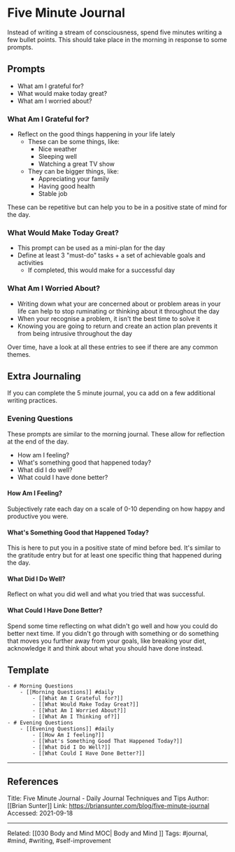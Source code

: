 
# Five Minute Journal

Instead of writing a stream of consciousness, spend five minutes writing a few bullet points. This should take place in the morning in response to some prompts.

## Prompts
- What am I grateful for?
- What would make today great?
- What am I worried about?

### What Am I Grateful for?
- Reflect on the good things happening in your life lately
	- These can be some things, like:
		- Nice weather
		- Sleeping well
		- Watching a great TV show
	- They can be bigger things, like:
		- Appreciating your family
		- Having good health
		- Stable job

These can be repetitive but can help you to be in a positive state of mind for the day.

### What Would Make Today Great?
- This prompt can be used as a mini-plan for the day
- Define at least 3 "must-do" tasks + a set of achievable goals and activities
	- If completed, this would make for a successful day

### What Am I Worried About?
- Writing down what your are concerned about or problem areas in your life can help to stop ruminating or thinking about it throughout the day
- When your recognise a problem, it isn't the best time to solve it
- Knowing you are going to return and create an action plan prevents it from being intrusive throughout the day

Over time, have a look at all these entries to see if there are any common themes.

## Extra Journaling
If you can complete the 5 minute journal, you ca add on a few additional writing practices.

### Evening Questions
These prompts are similar to the morning journal. These allow for reflection at the end of the day.

- How am I feeling?
- What's something good that happened today?
- What did I do well?
- What could I have done better?

#### How Am I Feeling?
Subjectively rate each day on a scale of 0-10 depending on how happy and productive you were.

#### What's Something Good that Happened Today?
This is here to put you in a positive state of mind before bed. It's similar to the gratitude entry but for at least one specific thing that happened during the day.

#### What Did I Do Well?
Reflect on what you did well and what you tried that was successful.

#### What Could I Have Done Better?
Spend some time reflecting on what didn't go well and how you could do better next time. If you didn't go through with something or do something that moves you further away from your goals, like breaking your diet, acknowledge it and think about what you should have done instead.


## Template

```
- # Morning Questions
    - [[Morning Questions]] #daily
        - [[What Am I Grateful for?]]
        - [[What Would Make Today Great?]]
        - [[What Am I Worried About?]]
        - [[What Am I Thinking of?]] 
- # Evening Questions
    - [[Evening Questions]] #daily
        - [[How Am I feeling?]]
        - [[What's Something Good That Happened Today?]]
        - [[What Did I Do Well?]]
        - [[What Could I Have Done Better?]]
```

---
## References

Title: Five Minute Journal - Daily Journal Techniques and Tips
Author: [[Brian Sunter]]
Link: https://briansunter.com/blog/five-minute-journal
Accessed: 2021-09-18

---
Related:
[[030 Body and Mind MOC| Body and Mind ]]
Tags:
#journal, #mind, #writing, #self-improvement